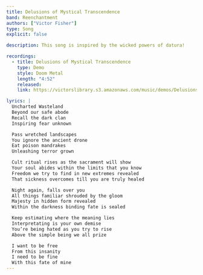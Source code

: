 ```yaml
---
title: Delusions of Mystical Transcendence
band: Reenchantment
authors: ["Victor Fisher"]
type: Song
explicit: false

description: This song is inspired by the wicked powers of datura!

recordings:
  - title: Delusions of Mystical Transcendence
    type: Demo
    style: Doom Metal
    length: "4:52"
    released: 
    link: https://victorslibrary.s3.amazonaws.com/music/demos/Delusions+of+Mystical+Transcendence.mp3

lyrics: |
  Uncharted Wasteland
  Beyond our safe abode
  Recall the dark clan
  Inspiring fear unknown

  Pass wretched landscapes
  You ignore the ancient drone
  Eat poison mandrakes
  Unleashing terror grown

  Cult ritual rises as the sacrament will show
  Your soul abides within the limits that you know
  Freedom we try to find in new extremes revealed
  That sickness overcomes till you are truly healed

  Night again, falls over you
  All things familiar shrouded by the gloom
  Majesty in hidden form revealed
  Within the darkness binding fate is sealed

  Keep estimating where the meaning lies
  Interpretating is your own demise
  You’re being hated as you try to rise
  Above the simple being we all prize

  I want to be free
  From this insanity
  I need to be fine
  With this fate of mine
---
```


<Song :title="title"></Song>
